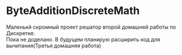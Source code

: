 # ByteAdditionDiscreteMath
Маленькй скромный проект решатор второй домашней работы по Дискретке.  
Пока не доделано. 
В будущем планирую расширить код для вычитания(Третья домашняя работа)
